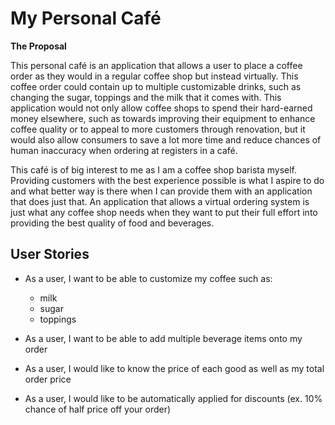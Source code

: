 # My Personal Café

**The Proposal** 


This personal café is an application that allows a user to place a coffee order as they would in a regular coffee shop
but instead virtually. This coffee order could contain up to multiple customizable drinks, such as changing the
sugar, toppings and the milk that it comes with. 
This application would not only allow coffee shops to spend their hard-earned money elsewhere, such
as towards improving their equipment to enhance coffee quality or to appeal to more customers through renovation, but it
would also allow consumers to save a lot more time and reduce chances of human inaccuracy when ordering at registers in
a café.

This café is of big interest to me as I am a coffee shop barista myself. Providing customers with the best experience
possible is what I aspire to do and what better way is there when I can provide them with an application that does just
that. An application that allows a virtual ordering system is just what any coffee shop needs when they want to put
their full effort into providing the best quality of food and beverages. 

## User Stories 

- As a user, I want to be able to customize my coffee such as:
  - milk
  - sugar
  - toppings
  
- As a user, I want to be able to add multiple beverage items onto my order

- As a user, I would like to know the price of each good as well as my total order price

- As a user, I would like to be automatically applied for discounts (ex. 10% chance of half price off your order)




